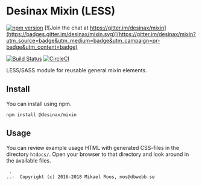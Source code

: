 Desinax Mixin (LESS)
===============================

[![npm version](https://badge.fury.io/js/%40desinax%2Fmixin.svg)](https://badge.fury.io/js/%40desinax%2Fmixin)
[![Join the chat at https://gitter.im/desinax/mixin](https://badges.gitter.im/desinax/mixin.svg)](https://gitter.im/desinax/mixin?utm_source=badge&utm_medium=badge&utm_campaign=pr-badge&utm_content=badge)

[![Build Status](https://travis-ci.org/desinax/mixin.svg?branch=master)](https://travis-ci.org/desinax/mixin)
[![CircleCI](https://circleci.com/gh/desinax/mixin.svg?style=svg)](https://circleci.com/gh/desinax/mixin)

LESS/SASS module for reusable general mixin elements.



Install
-------------------------------

You can install using npm.

```text
npm install @desinax/mixin
```



Usage
-------------------------------

You can review example usage HTML with generated CSS-files in the directory `htdocs/`. Open your browser to that directory and look around in the available files.



```
 . 
..:  Copyright (c) 2016-2018 Mikael Roos, mos@dbwebb.se 
```
